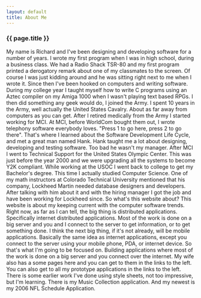 ```yaml
---
layout: default
title: About Me
---
```


### {{ page.title }}
My name is Richard and I've been designing and developing software for a number of years. I wrote my first program when I was in high school, during a business class. We had a Radio Shack TSR-80 and my first program printed a derogatory remark about one of my classmates to the screen. Of course I was just kidding around and he was sitting right next to me when I wrote it. Since then I've been hooked on computers and writing software. During my college year I taught myself how to write C programs using an Aztec compiler on my Amiga 1000 when I wasn't playing text based RPGs. I then did something any geek would do, I joined the Army. I spent 10 years in the Army, well actually the United States Cavalry. About as far away from computers as you can get. After I retired medically from the Army I started working for MCI. At MCI, before WorldCom bought them out, I wrote telephony software everybody loves. "Press 1 to go here, press 2 to go there". That's where I learned about the Software Development Life Cycle, and met a great man named Hank. Hank taught me a lot about designing, developing and testing software. Too bad he wasn't my manager. After MCI I went to Technical Support for the United States Olympic Center. This was just before the year 2000 and we were upgrading all the systems to become Y2K compliant. While working at the USOC I went back to college to get my Bachelor's degree. This time I actually studied Computer Science. One of my math instructors at Colorado Technical University mentioned that his company, Lockheed Martin needed database designers and developers. After talking with him about it and with the hiring manager I got the job and have been working for Lockheed since. So what's this website about? This website is about my keeping current with the computer software trends. Right now, as far as I can tell, the big thing is distributed applications. Specifically internet distributed applications. Most of the work is done on a big server and you and I connect to the server to get information, or to get something done. I think the next big thing, if it's not already, will be mobile applications. Basically the same idea as internet applications, except you connect to the server using your mobile phone, PDA, or internet device. So that's what I'm going to be focused on. Building applications where most of the work is done on a big server and you connect over the internet. My wife also has a some pages here and you can get to them in the links to the left. You can also get to all my prototype applications in the links to the left. There is some earlier work I've done using style sheets, not too impressive, but I'm learning. There is my Music Collection application. And my newest is my 2006 NFL Schedule Application.
